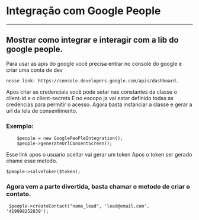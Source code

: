 # Integração com Google People
_____________________________


## Mostrar como integrar e interagir com a lib do google people.

Para usar as apis do google você precisa entrar no console do google e criar uma conta de dev  <br>
```
nesse link: https://console.developers.google.com/apis/dashboard. 
```
 Apos criar as credenciais você pode setar nas constantes da classe o client-id e o client-secrets
 E no escopo ja vai estar definido todas as credencias para permitir o acesso. 
Agora basta instanciar a classe e gerar a url da tela de consentimento.
<br>

### Exemplo: 

```
    $people = new GooglePeoPleIntegration();
    $people->generateUrlConsentScreen(); 
```

Esse link apos o usuario aceitar vai gerar um token
Apos o token ser gerado chame esse metodo. 
```
$people->salveToken($token);
```
### Agora vem a parte divertida, basta chamar o metodo de criar o contato.
```
 $people->createContact("name_lead", 'lead@email.com', '419998252839');
```
